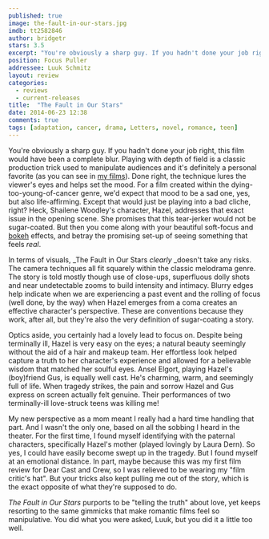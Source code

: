 ```yaml
---
published: true
image: the-fault-in-our-stars.jpg
imdb: tt2582846
author: bridgetr 
stars: 3.5
excerpt: "You're obviously a sharp guy. If you hadn't done your job right, this film would have been a complete blur."
position: Focus Puller
addressee: Luuk Schmitz
layout: review
categories: 
  - reviews
  - current-releases
title:  "The Fault in Our Stars"
date: 2014-06-23 12:38
comments: true
tags: [adaptation, cancer, drama, Letters, novel, romance, teen]
---
```

You're obviously a sharp guy. If you hadn't done your job right, this film would have been a complete blur. Playing with depth of field is a classic production trick used to manipulate audiences and it's definitely a personal favorite (as you can see in [my films][1]). Done right, the technique lures the viewer's eyes and helps set the mood. For a film created within the dying-too-young-of-cancer genre, we'd expect that mood to be a sad one, yes, but also life-affirming. Except that would just be playing into a bad cliche, right? Heck, Shailene Woodley's character, Hazel, addresses that exact issue in the opening scene.  She promises that this tear-jerker would not be sugar-coated. But then you come along with your beautiful soft-focus and [bokeh][2] effects, and betray the promising set-up of seeing something that feels _real_.  
  
In terms of visuals, _The Fault in Our Stars _clearly_ _doesn't take any risks. The camera techniques all fit squarely within the classic melodrama genre. The story is told mostly though use of close-ups, superfluous dolly shots and near undetectable zooms to build intensity and intimacy. Blurry edges help indicate when we are experiencing a past event and the rolling of focus (well done, by the way) when Hazel emerges from a coma creates an effective character's perspective. These are conventions because they work, after all, but they're also the very definition of sugar-coating a story.  
  
Optics aside, you certainly had a lovely lead to focus on. Despite being terminally ill, Hazel is very easy on the eyes; a natural beauty seemingly without the aid of a hair and makeup team. Her effortless look helped capture a truth to her character's experience and allowed for a believable wisdom that matched her soulful eyes. Ansel Elgort, playing Hazel's (boy)friend Gus, is equally well cast. He's charming, warm, and seemingly full of life. When tragedy strikes, the pain and sorrow Hazel and Gus express on screen actually felt genuine. Their performances of two terminally-ill love-struck teens was killing me!   
  
My new perspective as a mom meant I really had a hard time handling that part. And I wasn't the only one, based on all the sobbing I heard in the theater. For the first time, I found myself identifying with the paternal characters, specifically Hazel's mother (played lovingly by Laura Dern). So yes, I could have easily become swept up in the tragedy. But I found myself at an emotional distance. In part, maybe because this was my first film review for Dear Cast and Crew, so I was relieved to be wearing my "film critic's hat". But your tricks also kept pulling me out of the story, which is the exact opposite of what they're supposed to do.   
  
_The Fault in Our Stars_ purports to be "telling the truth" about love, yet keeps resorting to the same gimmicks that make romantic films feel so manipulative. You did what you were asked, Luuk, but you did it a little too well.

   [1]: http://firstkissfilms.com/index2.php#!/{_home_}
   [2]: http://en.wikipedia.org/wiki/Bokeh